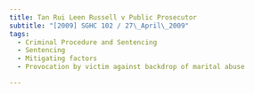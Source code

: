 ```yaml
---
title: Tan Rui Leen Russell v Public Prosecutor
subtitle: "[2009] SGHC 102 / 27\_April\_2009"
tags:
  - Criminal Procedure and Sentencing
  - Sentencing
  - Mitigating factors
  - Provocation by victim against backdrop of marital abuse

---
```


